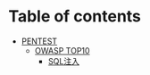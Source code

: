 # Table of contents

* [PENTEST](README.md)
  * [OWASP TOP10](pentest/owasp-top10/README.md)
    * [SQL注入](pentest/owasp-top10/sql-zhu-ru.md)
